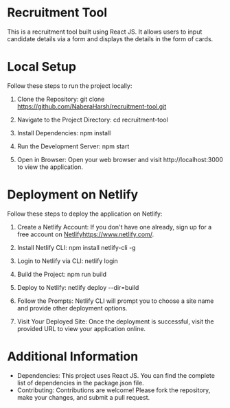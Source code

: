 # Recruitment Tool
This is a recruitment tool built using React JS. It allows users to input candidate details via a form and displays the details in the form of cards.

# Local Setup
Follow these steps to run the project locally:

1. Clone the Repository:
   git clone https://github.com/NaberaHarsh/recruitment-tool.git

2. Navigate to the Project Directory:
   cd recruitment-tool

3. Install Dependencies:
   npm install

4. Run the Development Server:
   npm start

5. Open in Browser:
   Open your web browser and visit http://localhost:3000 to view the application.

# Deployment on Netlify
Follow these steps to deploy the application on Netlify:

1. Create a Netlify Account:
   If you don't have one already, sign up for a free account on [Netlify](https://www.netlify.com/)https://www.netlify.com/.

2. Install Netlify CLI:
   npm install netlify-cli -g

3. Login to Netlify via CLI:
   netlify login

4. Build the Project:
   npm run build

5. Deploy to Netlify:
   netlify deploy --dir=build

6. Follow the Prompts:
   Netlify CLI will prompt you to choose a site name and provide other deployment options.

7. Visit Your Deployed Site:
   Once the deployment is successful, visit the provided URL to view your application online.

# Additional Information

* Dependencies: This project uses React JS. You can find the complete list of dependencies in the package.json file.
* Contributing: Contributions are welcome! Please fork the repository, make your changes, and submit a pull request.



